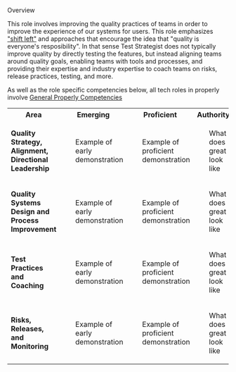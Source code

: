 

Overview

This role involves improving the quality practices of teams in order to improve
the experience of our systems for users. This role emphasizes 
["shift left"](https://medium.com/globant/shift-left-testing-c838521617b0) and
approaches that encourage the idea that "quality is everyone's resposibility". 
In that sense Test Strategist does not typically improve quality by directly 
testing the features, but instead aligning teams around quality goals, enabling
teams with tools and processes, and providing their expertise and industry expertise
to coach teams on risks, release practices, testing, and more.


As well as the role specific competencies below, all tech roles in properly involve
[General Properly Competencies](./_TechWideGeneral.md)


<table>
	<tr>
		<th>
			Area
		</th>
		<th>
			Emerging
		</th>
		<th>
			Proficient
		</th>
		<th>
			Authority
		</th>
	</tr>
	<tr>
		<td>
			<strong>Quality Strategy, Alignment, Directional Leadership</strong>
		</td>
		<td><ul>
		<!--- Emerging  -->
		    Example of early demonstration
		</ul></td>
		<td><ul>
		<!--- Proficient  -->
		    Example of proficient demonstration
		</ul></td>
		<td><ul>
		<!--- Authority -->
		    What does great look like
		</ul></td>
	</tr>
	<tr>
		<td>
			<strong>Quality Systems Design and Process Improvement</strong>
		</td>
		<td><ul>
		<!--- Emerging  -->
		    Example of early demonstration
		</ul></td>
		<td><ul>
		<!--- Proficient  -->
		    Example of proficient demonstration
		</ul></td>
		<td><ul>
		<!--- Authority -->
		    What does great look like
		</ul></td>
	</tr>
	<tr>
		<td>
			<strong>Test Practices and Coaching</strong>
		</td>
		<td><ul>
		<!--- Emerging  -->
		    Example of early demonstration
		</ul></td>
		<td><ul>
		<!--- Proficient  -->
		    Example of proficient demonstration
		</ul></td>
		<td><ul>
		<!--- Authority -->
		    What does great look like
		</ul></td>
	</tr>
	<tr>
		<td>
			<strong>Risks, Releases, and Monitoring</strong>
		</td>
		<td><ul>
		<!--- Emerging  -->
		    Example of early demonstration
		</ul></td>
		<td><ul>
		<!--- Proficient  -->
		    Example of proficient demonstration
		</ul></td>
		<td><ul>
		<!--- Authority -->
		    What does great look like
		</ul></td>
	</tr>
</table>
